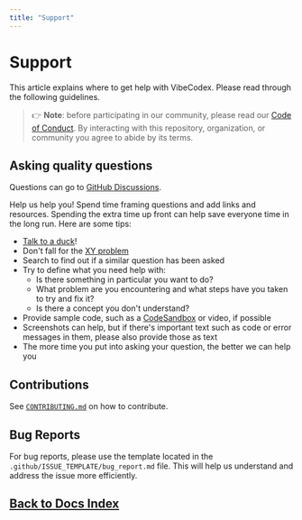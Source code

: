 ```yaml
---
title: "Support"
---
```

# Support

This article explains where to get help with VibeCodex. Please read through the following guidelines.

> 👉 **Note**: before participating in our community, please read our [Code of Conduct](CODE_OF_CONDUCT.md). By interacting with this repository, organization, or community you agree to abide by its terms.

## Asking quality questions

Questions can go to [GitHub Discussions](https://github.com/jalcantarab/v0-vibecodex/discussions).

Help us help you! Spend time framing questions and add links and resources. Spending the extra time up front can help save everyone time in the long run. Here are some tips:

* [Talk to a duck](https://rubberduckdebugging.com/)!
* Don't fall for the [XY problem](https://meta.stackexchange.com/questions/66377/what-is-the-xy-problem/66378#66378)
* Search to find out if a similar question has been asked
* Try to define what you need help with:
  * Is there something in particular you want to do?
  * What problem are you encountering and what steps have you taken to try and fix it?
  * Is there a concept you don't understand?
* Provide sample code, such as a [CodeSandbox](https://codesandbox.io) or video, if possible
* Screenshots can help, but if there's important text such as code or error messages in them, please also provide those as text
* The more time you put into asking your question, the better we can help you

## Contributions

See [`CONTRIBUTING.md`](CONTRIBUTING.md) on how to contribute.

## Bug Reports

For bug reports, please use the template located in the `.github/ISSUE_TEMPLATE/bug_report.md` file. This will help us understand and address the issue more efficiently.

## [Back to Docs Index](/docs)
